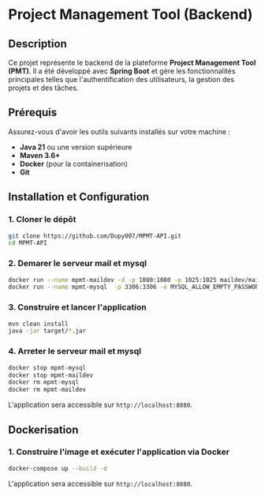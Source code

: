# Project Management Tool (Backend)

## Description
Ce projet représente le backend de la plateforme **Project Management Tool (PMT)**. Il a été développé avec **Spring Boot** et gère les fonctionnalités principales telles que l'authentification des utilisateurs, la gestion des projets et des tâches.

## Prérequis
Assurez-vous d'avoir les outils suivants installés sur votre machine :
- **Java 21** ou une version supérieure
- **Maven 3.6+**
- **Docker** (pour la containerisation)
- **Git**

## Installation et Configuration
### 1. Cloner le dépôt
```bash
git clone https://github.com/Dupy007/MPMT-API.git
cd MPMT-API
```

### 2. Demarer le serveur mail et mysql
```bash
docker run --name mpmt-maildev -d -p 1080:1080 -p 1025:1025 maildev/maildev
docker run --name mpmt-mysql  -p 3306:3306 -e MYSQL_ALLOW_EMPTY_PASSWORD=true -e MYSQL_ROOT_PASSWORD=root -e MYSQL_DATABASE=mpmt -e MYSQL_USER=mpmt -e MYSQL_PASSWORD=mpmt  -d mysql:8.0
```

### 3. Construire et lancer l'application
```bash
mvn clean install
java -jar target/*.jar
```
### 4. Arreter le serveur mail et mysql
```bash
docker stop mpmt-mysql
docker stop mpmt-maildev
docker rm mpmt-mysql
docker rm mpmt-maildev
```

L'application sera accessible sur `http://localhost:8080`.

## Dockerisation

### 1. Construire l'image et exécuter l'application via Docker

```bash
docker-compose up --build -d
```
L'application sera accessible sur `http://localhost:8080`.